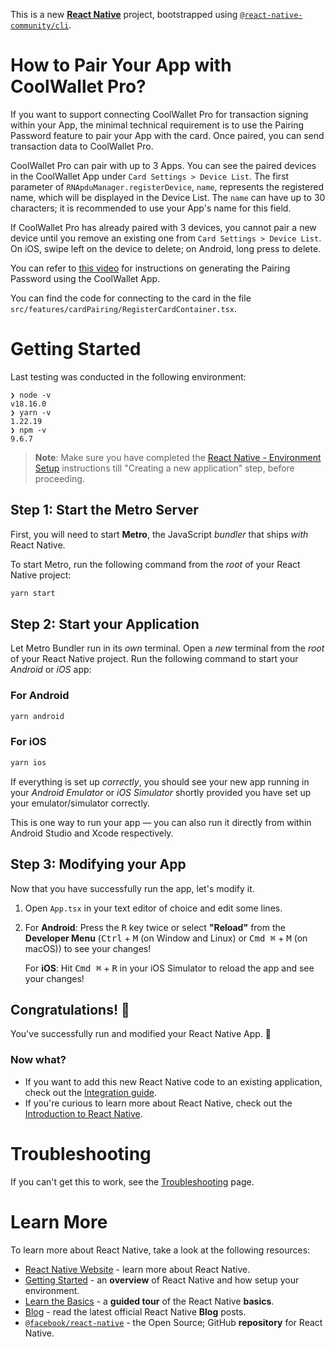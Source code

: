 This is a new [**React Native**](https://reactnative.dev) project, bootstrapped using [`@react-native-community/cli`](https://github.com/react-native-community/cli).

# How to Pair Your App with CoolWallet Pro?

If you want to support connecting CoolWallet Pro for transaction signing within your App, the minimal technical requirement is to use the Pairing Password feature to pair your App with the card. Once paired, you can send transaction data to CoolWallet Pro.

CoolWallet Pro can pair with up to 3 Apps. You can see the paired devices in the CoolWallet App under `Card Settings > Device List`. The first parameter of `RNApduManager.registerDevice`, `name`, represents the registered name, which will be displayed in the Device List. The `name` can have up to 30 characters; it is recommended to use your App's name for this field.

If CoolWallet Pro has already paired with 3 devices, you cannot pair a new device until you remove an existing one from `Card Settings > Device List`. On iOS, swipe left on the device to delete; on Android, long press to delete.

You can refer to [this video](https://www.youtube.com/watch?v=BwBjUp2gqWE) for instructions on generating the Pairing Password using the CoolWallet App.

You can find the code for connecting to the card in the file `src/features/cardPairing/RegisterCardContainer.tsx`.

# Getting Started

Last testing was conducted in the following environment:

```
❯ node -v
v18.16.0
❯ yarn -v
1.22.19
❯ npm -v
9.6.7
```

> **Note**: Make sure you have completed the [React Native - Environment Setup](https://reactnative.dev/docs/environment-setup) instructions till "Creating a new application" step, before proceeding.

## Step 1: Start the Metro Server

First, you will need to start **Metro**, the JavaScript _bundler_ that ships _with_ React Native.

To start Metro, run the following command from the _root_ of your React Native project:

```bash
yarn start
```

## Step 2: Start your Application

Let Metro Bundler run in its _own_ terminal. Open a _new_ terminal from the _root_ of your React Native project. Run the following command to start your _Android_ or _iOS_ app:

### For Android

```bash
yarn android
```

### For iOS

```bash
yarn ios
```

If everything is set up _correctly_, you should see your new app running in your _Android Emulator_ or _iOS Simulator_ shortly provided you have set up your emulator/simulator correctly.

This is one way to run your app — you can also run it directly from within Android Studio and Xcode respectively.

## Step 3: Modifying your App

Now that you have successfully run the app, let's modify it.

1. Open `App.tsx` in your text editor of choice and edit some lines.
2. For **Android**: Press the <kbd>R</kbd> key twice or select **"Reload"** from the **Developer Menu** (<kbd>Ctrl</kbd> + <kbd>M</kbd> (on Window and Linux) or <kbd>Cmd ⌘</kbd> + <kbd>M</kbd> (on macOS)) to see your changes!

   For **iOS**: Hit <kbd>Cmd ⌘</kbd> + <kbd>R</kbd> in your iOS Simulator to reload the app and see your changes!

## Congratulations! :tada:

You've successfully run and modified your React Native App. :partying_face:

### Now what?

- If you want to add this new React Native code to an existing application, check out the [Integration guide](https://reactnative.dev/docs/integration-with-existing-apps).
- If you're curious to learn more about React Native, check out the [Introduction to React Native](https://reactnative.dev/docs/getting-started).

# Troubleshooting

If you can't get this to work, see the [Troubleshooting](https://reactnative.dev/docs/troubleshooting) page.

# Learn More

To learn more about React Native, take a look at the following resources:

- [React Native Website](https://reactnative.dev) - learn more about React Native.
- [Getting Started](https://reactnative.dev/docs/environment-setup) - an **overview** of React Native and how setup your environment.
- [Learn the Basics](https://reactnative.dev/docs/getting-started) - a **guided tour** of the React Native **basics**.
- [Blog](https://reactnative.dev/blog) - read the latest official React Native **Blog** posts.
- [`@facebook/react-native`](https://github.com/facebook/react-native) - the Open Source; GitHub **repository** for React Native.
